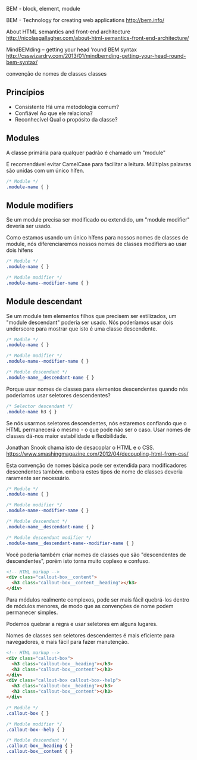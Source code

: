 BEM - block, element, module

BEM - Technology for creating web applications
http://bem.info/

About HTML semantics and front-end architecture
http://nicolasgallagher.com/about-html-semantics-front-end-architecture/

MindBEMding – getting your head ’round BEM syntax
http://csswizardry.com/2013/01/mindbemding-getting-your-head-round-bem-syntax/

convenção de nomes de classes classes

Princípios
---------------------------------

+ Consistente
  Há uma metodologia comum?
+ Confiável
  Ao que ele relaciona?
+ Reconhecível
  Qual o propósito da classe?

Modules
-------------------------------

A classe primária para qualquer padrão é chamado um "module"

É recomendável evitar CamelCase para facilitar a leitura. Múltiplas palavras são unidas com um único hífen.

```css
/* Module */
.module-name { }
```

Module modifiers
---------------------------------

Se um module precisa ser modificado ou extendido, um "module modifier" deveria ser usado.

Como estamos usando um único hífens para nossos nomes de classes de module, nós diferenciaremos nossos nomes de classes modifiers ao usar dois hífens

```css
/* Module */
.module-name { }

/* Module modifier */
.module-name--modifier-name { }
```

Module descendant
-----------------------------------

Se um module tem elementos filhos que precisem ser estilizados, um "module descendant" poderia ser usado. Nós poderíamos usar dois underscore para mostrar que isto é uma classe descendente.

```css
/* Module */
.module-name { }

/* Module modifier */
.module-name--modifier-name { }

/* Module descendant */
.module-name__descendant-name { }
```

Porque usar nomes de classes para elementos descendentes quando nós poderíamos usar seletores descendentes?

```css
/* Selector descendant */
.module-name h3 { }
```

Se nós usarmos seletores descendentes, nós estaremos confiando que o HTML permanecerá o mesmo - o que pode não ser o caso. Usar nomes de classes dá-nos maior estabilidade e flexibilidade.

Jonathan Snook chama isto de desacoplar o HTML e o CSS. https://www.smashingmagazine.com/2012/04/decoupling-html-from-css/

Esta convenção de nomes básica pode ser extendida para modificadores descendentes também. embora estes tipos de nome de classes deveria raramente ser necessário.

```css
/* Module */
.module-name { }

/* Module modifier */
.module-name--modifier-name { }

/* Module descendant */
.module-name__descendant-name { }

/* Module descendant modifier */
.module-name__descendant-name--modifier-name { }
```

Você poderia também criar nomes de classes que são "descendentes de descendentes", porém isto torna muito coplexo e confuso.

```html
<!-- HTML markup -->
<div class="callout-box__content">
  <h3 class="callout-box__content__heading"></h3>
</div>
```

Para módulos realmente complexos, pode ser mais fácil quebrá-los dentro de módulos menores, de modo que as convenções de nome podem permanecer simples.

Podemos quebrar a regra e usar seletores em alguns lugares.

Nomes de classes sen seletores descendentes é mais eficiente para navegadores, e mais fácil para fazer manutenção.

```html
<!-- HTML markup -->
<div class="callout-box">
  <h3 class="callout-box__heading"></h3>
  <h3 class="callout-box__content"></h3>
</div>
<div class="callout-box callout-box--help">
  <h3 class="callout-box__heading"></h3>
  <h3 class="callout-box__content"></h3>
</div>
```

```css
/* Module */
.callout-box { }

/* Module modifier */
.callout-box--help { }

/* Module descendant */
.callout-box__heading { }
.callout-box__content { }
```
